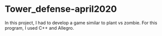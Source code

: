 # Tower_defense-april2020

In this project, I had to develop a game similar to plant vs zombie. For this program, I used C++ and Allegro.
